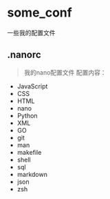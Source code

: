 # some_conf
一些我的配置文件

## .nanorc
 > 我的nano配置文件
 配置内容：
 - JavaScript
 - CSS
 - HTML
 - nano
 - Python
 - XML
 - GO
 - git
 - man
 - makefile
 - shell
 - sql
 - markdown
 - json
 - zsh
